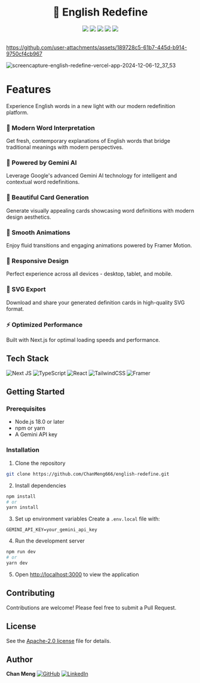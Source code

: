 <div align="center">
 <h1> 🔄 English Redefine</h1>
 <img src="https://img.shields.io/badge/Next.js-14-black" />
 <img src="https://img.shields.io/badge/TypeScript-5-blue" />
 <img src="https://img.shields.io/badge/React-18-61dafb" />
 <img src="https://img.shields.io/badge/Tailwind-3-38bdf8" />
 <img src="https://img.shields.io/badge/License-MIT-green" />
</div>
<br/>


https://github.com/user-attachments/assets/189728c5-61b7-445d-b914-9750cf4cb967


![screencapture-english-redefine-vercel-app-2024-12-06-12_37_53](https://github.com/user-attachments/assets/c601b8c5-0560-4b2b-9833-40c8f775c405)


# Features
Experience English words in a new light with our modern redefinition platform.

### 🎯 Modern Word Interpretation
Get fresh, contemporary explanations of English words that bridge traditional meanings with modern perspectives.

### 🤖 Powered by Gemini AI
Leverage Google's advanced Gemini AI technology for intelligent and contextual word redefinitions.

### 🎨 Beautiful Card Generation
Generate visually appealing cards showcasing word definitions with modern design aesthetics.

### 💫 Smooth Animations
Enjoy fluid transitions and engaging animations powered by Framer Motion.

### 📱 Responsive Design
Perfect experience across all devices - desktop, tablet, and mobile.

### 💾 SVG Export
Download and share your generated definition cards in high-quality SVG format.

### ⚡ Optimized Performance
Built with Next.js for optimal loading speeds and performance.

## Tech Stack
![Next JS](https://img.shields.io/badge/Next-black?style=for-the-badge&logo=next.js&logoColor=white)
![TypeScript](https://img.shields.io/badge/typescript-%23007ACC.svg?style=for-the-badge&logo=typescript&logoColor=white)
![React](https://img.shields.io/badge/react-%2320232a.svg?style=for-the-badge&logo=react&logoColor=%2361DAFB)
![TailwindCSS](https://img.shields.io/badge/tailwindcss-%2338B2AC.svg?style=for-the-badge&logo=tailwind-css&logoColor=white)
![Framer](https://img.shields.io/badge/Framer-black?style=for-the-badge&logo=framer&logoColor=blue)

## Getting Started

### Prerequisites
- Node.js 18.0 or later
- npm or yarn
- A Gemini API key

### Installation
1. Clone the repository
```bash
git clone https://github.com/ChanMeng666/english-redefine.git
```

2. Install dependencies
```bash
npm install
# or
yarn install
```

3. Set up environment variables
Create a `.env.local` file with:
```
GEMINI_API_KEY=your_gemini_api_key
```

4. Run the development server
```bash
npm run dev
# or
yarn dev
```

5. Open [http://localhost:3000](http://localhost:3000) to view the application

## Contributing
Contributions are welcome! Please feel free to submit a Pull Request.

## License
See the [Apache-2.0 license](LICENSE) file for details.

## Author
**Chan Meng**
[![GitHub](https://img.shields.io/badge/github-%23121011.svg?style=normal&logo=github&logoColor=white)](https://github.com/ChanMeng666)
[![LinkedIn](https://img.shields.io/badge/linkedin-%230077B5.svg?style=normal&logo=linkedin&logoColor=white)](https://www.linkedin.com/in/chanmeng666/)

